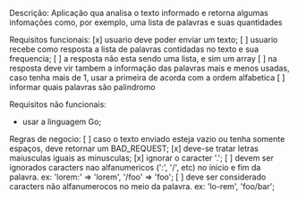 Descrição:
Aplicação qua analisa o texto informado e retorna algumas infomações como, por exemplo, uma lista de palavras e suas quantidades

Requisitos funcionais:
[x] usuario deve poder enviar um texto;
[ ] usuario recebe como resposta a lista de palavras contidadas no texto e sua frequencia;
    [ ] a resposta não esta sendo uma lista, e sim um array
[ ] na resposta deve vir tambem a informação das palavras mais e menos usadas, caso tenha mais de 1, usar a primeira de acorda com a ordem alfabetica
[ ] informar quais palavras são palindromo


Requisitos não funcionais:
- usar a linguagem Go;

Regras de negocio:
[ ] caso o texto enviado esteja vazio ou tenha somente espaços, deve retornar um BAD_REQUEST;
[x] deve-se tratar letras maiusculas iguais as minusculas;
[x] ignorar o caracter '.';
[ ] devem ser ignorados caracters nao alfanumericos (':', '/', etc) no inicio e fim da palavra. ex: 'lorem:' => 'lorem', '/foo' => 'foo';
[ ] deve ser considerado caracters não alfanumerocos no meio da palavra. ex: 'lo-rem', 'foo/bar';